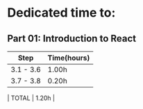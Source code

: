# Dedicated time to:

## Part 01: Introduction to React

| Step  		  |  Time(hours) |
|  ---  		  |  ---    |
|   3.1 - 3.6     |   1.00h |
|   3.7 - 3.8     |   0.20h |

| TOTAL			  |   1.20h |